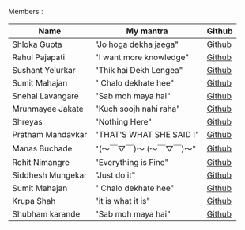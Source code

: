 Members :


| Name             | My mantra                                                   | Github                                              |
|------------------|-------------------------------------------------------------|-----------------------------------------------------|  
| Shloka Gupta     | "Jo hoga dekha jaega"                                       | [Github](https://github.com/chicken-biryani)        |
| Rahul Pajapati   | "I want more knowledge"                                     | [Github](https://github.com/Lee3060)                |
| Sushant Yelurkar | "Thik hai Dekh Lengea"                                      | [Github](https://github.com/SushantYelurkar)        |
|Sumit Mahajan    |" Chalo dekhate hee"    |[Github](https://github.com/sumitmahajan2001)       |
| Snehal Lavangare | "Sab moh maya hai"                                          | [Github](https://github.com/Snehal193)              |
| Mrunmayee Jakate | "Kuch soojh nahi raha"  | [Github](https://github.com/mrunmayee9601) |
| Shreyas          | "Nothing Here"                                              | [Github](https://github.com/Shrey3009)              |
| Pratham Mandavkar| "THAT'S WHAT SHE SAID !"                                    | [Github](https://github.com/PrathamOp)                   |
| Manas Buchade    | "(～￣▽￣)～ (～￣▽￣)～"                                    | [Github](https://github.com/manasb15)               |
| Rohit Nimangre   | "Everything is Fine"                                        | [Github](https://github.com/rohit465)               |
| Siddhesh Mungekar| "Just do it"                                                | [Github](https://github.com/MSid01)                 |
|Sumit Mahajan     |" Chalo dekhate hee"                                         |[Github](https://github.com/sumitmahajan2001)       |
| Krupa Shah       | "it is what it is"                                          | [Github](https://github.com/krupas23)               |
| Shubham karande  | "Sab moh maya hai"                                          | [Github](https://github.com/shubhamkarande13)       |
